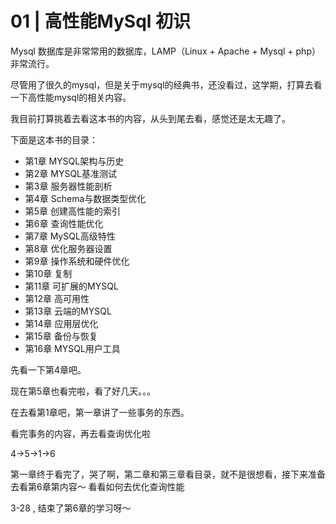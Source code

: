 # 01 | 高性能MySql 初识

Mysql 数据库是非常常用的数据库，LAMP（Linux + Apache + Mysql + php）非常流行。

尽管用了很久的mysql，但是关于mysql的经典书，还没看过，这学期，打算去看一下高性能mysql的相关内容。

 我目前打算挑着去看这本书的内容，从头到尾去看，感觉还是太无趣了。

下面是这本书的目录：

- 第1章 MYSQL架构与历史
- 第2章 MYSQL基准测试
- 第3章 服务器性能剖析
- 第4章 Schema与数据类型优化
- 第5章 创建高性能的索引
- 第6章 查询性能优化
- 第7章 MySQL高级特性
- 第8章 优化服务器设置
- 第9章 操作系统和硬件优化
- 第10章 复制
- 第11章 可扩展的MYSQL
- 第12章 高可用性
- 第13章 云端的MYSQL
- 第14章 应用层优化
- 第15章 备份与恢复
- 第16章 MYSQL用户工具

先看一下第4章吧。

现在第5章也看完啦，看了好几天。。。

在去看第1章吧，第一章讲了一些事务的东西。

看完事务的内容，再去看查询优化啦

4->5->1->6

第一章终于看完了，哭了啊，第二章和第三章看目录，就不是很想看，接下来准备去看第6章第内容～ 看看如何去优化查询性能

3-28 , 结束了第6章的学习呀～